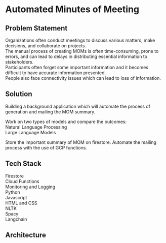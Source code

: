 
# Automated Minutes of Meeting



## Problem Statement
Organizations often conduct meetings to discuss various matters, make decisions, and collaborate on projects. \
The manual process of creating MOMs is often time-consuming, prone to errors, and can lead to delays in distributing essential information to stakeholders. \
Participants often forget some important information and it becomes difficult to have accurate information presented. \
People also face connectivity issues which can lead to loss of information. 


## Solution
Building a background application which will automate the process of generation and mailing the MOM summary.

Work on two types of models and compare the outcomes:\
Natural Language Processing\
Large Language Models 

Store the important summary of MOM on firestore.
Automate the mailing process with the use of GCP functions.


## Tech Stack
Firestore \
Cloud Functions \
Monitoring and Logging \
Python \
Javascript \
HTML and CSS \
NLTK \
Spacy \
Langchain

## Architecture